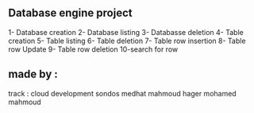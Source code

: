 ## Database engine project
1- Database creation
2- Database listing
3- Databasse deletion
4- Table creation
5- Table listing
6- Table deletion
7- Table row insertion
8- Table row Update
9- Table row deletion
10-search for row 

## made by :
track : cloud development
sondos medhat mahmoud
hager mohamed mahmoud
